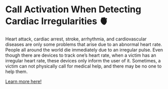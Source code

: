 # Call Activation When Detecting Cardiac Irregularities 🫀

Heart attack, cardiac arrest, stroke, arrhythmia, and cardiovascular diseases are only some problems that arise due to an abnormal heart rate. People all around the world die immediately due to an irregular pulse. Even though there are devices to track one’s heart rate, when a victim has an irregular heart rate, these devices only inform the user of it. Sometimes, a victim can not physically call for medical help, and there may be no one to help them. 

[Learn more here!](https://sites.google.com/view/tanisharajgor/call-activation-when-detecting-cardiac-irregularities?authuser=0)
